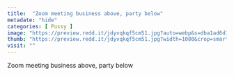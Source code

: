 ```yaml
---
title:  "Zoom meeting business above, party below"
metadate: "hide"
categories: [ Pussy ]
image: "https://preview.redd.it/jdyvqkqf5cm51.jpg?auto=webp&s=dba1ad6d1ca2c5d5c6edfae91e27461202766443"
thumb: "https://preview.redd.it/jdyvqkqf5cm51.jpg?width=1080&crop=smart&auto=webp&s=37a63446f3fc1eb77cb0d5f5eead07de933387ba"
visit: ""
---
```

Zoom meeting business above, party below
